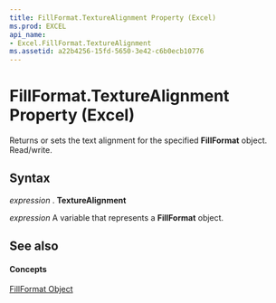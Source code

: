 ```yaml
---
title: FillFormat.TextureAlignment Property (Excel)
ms.prod: EXCEL
api_name:
- Excel.FillFormat.TextureAlignment
ms.assetid: a22b4256-15fd-5650-3e42-c6b0ecb10776
---
```



# FillFormat.TextureAlignment Property (Excel)

Returns or sets the text alignment for the specified  **FillFormat** object. Read/write.


## Syntax

 _expression_ . **TextureAlignment**

 _expression_ A variable that represents a **FillFormat** object.


## See also


#### Concepts


[FillFormat Object](fillformat-object-excel.md)

